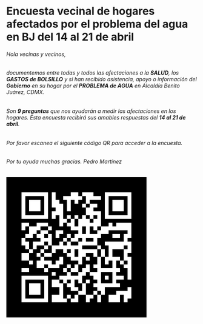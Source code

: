 
# Encuesta vecinal de hogares afectados por el problema del agua en BJ del 14 al 21 de abril

######  Hola vecinas y vecinos,
######  documentemos entre todas y todos las afectaciones a la **SALUD**, los **GASTOS de BOLSILLO** y si han recibido asistencia, apoyo o información del **Gobierno** en su hogar por el **PROBLEMA de AGUA** en  Alcaldía Benito Juárez, CDMX.

######   Son **9 preguntas** que nos ayudarán a medir las afectaciones en los hogares. Esta encuesta recibirá sus amables respuestas del **14 al 21 de abril**. 

######  Por favor escanea el siguiente código QR para acceder a la encuesta. 
######  Por tu ayuda muchas gracias. Pedro Martínez

![](Encuesta-vecinal-BJ.png)

<!--  -->